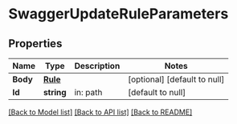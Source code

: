 # SwaggerUpdateRuleParameters

## Properties
Name | Type | Description | Notes
------------ | ------------- | ------------- | -------------
**Body** | [**Rule**](rule.md) |  | [optional] [default to null]
**Id** | **string** | in: path | [default to null]

[[Back to Model list]](../README.md#documentation-for-models) [[Back to API list]](../README.md#documentation-for-api-endpoints) [[Back to README]](../README.md)


